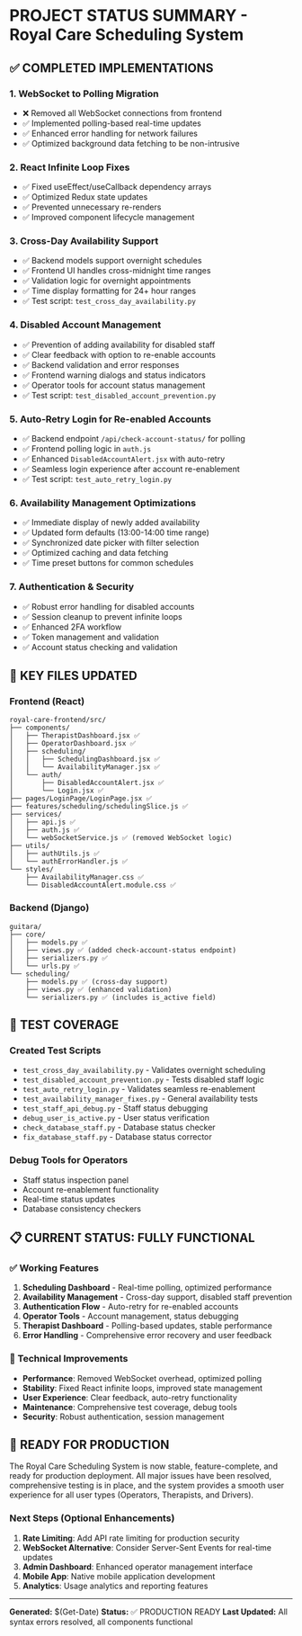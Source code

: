 # PROJECT STATUS SUMMARY - Royal Care Scheduling System

## ✅ COMPLETED IMPLEMENTATIONS

### 1. **WebSocket to Polling Migration**

- ❌ Removed all WebSocket connections from frontend
- ✅ Implemented polling-based real-time updates
- ✅ Enhanced error handling for network failures
- ✅ Optimized background data fetching to be non-intrusive

### 2. **React Infinite Loop Fixes**

- ✅ Fixed useEffect/useCallback dependency arrays
- ✅ Optimized Redux state updates
- ✅ Prevented unnecessary re-renders
- ✅ Improved component lifecycle management

### 3. **Cross-Day Availability Support**

- ✅ Backend models support overnight schedules
- ✅ Frontend UI handles cross-midnight time ranges
- ✅ Validation logic for overnight appointments
- ✅ Time display formatting for 24+ hour ranges
- ✅ Test script: `test_cross_day_availability.py`

### 4. **Disabled Account Management**

- ✅ Prevention of adding availability for disabled staff
- ✅ Clear feedback with option to re-enable accounts
- ✅ Backend validation and error responses
- ✅ Frontend warning dialogs and status indicators
- ✅ Operator tools for account status management
- ✅ Test script: `test_disabled_account_prevention.py`

### 5. **Auto-Retry Login for Re-enabled Accounts**

- ✅ Backend endpoint `/api/check-account-status/` for polling
- ✅ Frontend polling logic in `auth.js`
- ✅ Enhanced `DisabledAccountAlert.jsx` with auto-retry
- ✅ Seamless login experience after account re-enablement
- ✅ Test script: `test_auto_retry_login.py`

### 6. **Availability Management Optimizations**

- ✅ Immediate display of newly added availability
- ✅ Updated form defaults (13:00-14:00 time range)
- ✅ Synchronized date picker with filter selection
- ✅ Optimized caching and data fetching
- ✅ Time preset buttons for common schedules

### 7. **Authentication & Security**

- ✅ Robust error handling for disabled accounts
- ✅ Session cleanup to prevent infinite loops
- ✅ Enhanced 2FA workflow
- ✅ Token management and validation
- ✅ Account status checking and validation

## 📁 KEY FILES UPDATED

### Frontend (React)

```
royal-care-frontend/src/
├── components/
│   ├── TherapistDashboard.jsx ✅
│   ├── OperatorDashboard.jsx ✅
│   ├── scheduling/
│   │   ├── SchedulingDashboard.jsx ✅
│   │   └── AvailabilityManager.jsx ✅
│   └── auth/
│       ├── DisabledAccountAlert.jsx ✅
│       └── Login.jsx ✅
├── pages/LoginPage/LoginPage.jsx ✅
├── features/scheduling/schedulingSlice.js ✅
├── services/
│   ├── api.js ✅
│   ├── auth.js ✅
│   └── webSocketService.js ✅ (removed WebSocket logic)
├── utils/
│   ├── authUtils.js ✅
│   └── authErrorHandler.js ✅
└── styles/
    ├── AvailabilityManager.css ✅
    └── DisabledAccountAlert.module.css ✅
```

### Backend (Django)

```
guitara/
├── core/
│   ├── models.py ✅
│   ├── views.py ✅ (added check-account-status endpoint)
│   ├── serializers.py ✅
│   └── urls.py ✅
└── scheduling/
    ├── models.py ✅ (cross-day support)
    ├── views.py ✅ (enhanced validation)
    └── serializers.py ✅ (includes is_active field)
```

## 🧪 TEST COVERAGE

### Created Test Scripts

- `test_cross_day_availability.py` - Validates overnight scheduling
- `test_disabled_account_prevention.py` - Tests disabled staff logic
- `test_auto_retry_login.py` - Validates seamless re-enablement
- `test_availability_manager_fixes.py` - General availability tests
- `test_staff_api_debug.py` - Staff status debugging
- `debug_user_is_active.py` - User status verification
- `check_database_staff.py` - Database status checker
- `fix_database_staff.py` - Database status corrector

### Debug Tools for Operators

- Staff status inspection panel
- Account re-enablement functionality
- Real-time status updates
- Database consistency checkers

## 📋 CURRENT STATUS: FULLY FUNCTIONAL

### ✅ Working Features

1. **Scheduling Dashboard** - Real-time polling, optimized performance
2. **Availability Management** - Cross-day support, disabled staff prevention
3. **Authentication Flow** - Auto-retry for re-enabled accounts
4. **Operator Tools** - Account management, status debugging
5. **Therapist Dashboard** - Polling-based updates, stable performance
6. **Error Handling** - Comprehensive error recovery and user feedback

### 🔧 Technical Improvements

- **Performance**: Removed WebSocket overhead, optimized polling
- **Stability**: Fixed React infinite loops, improved state management
- **User Experience**: Clear feedback, auto-retry functionality
- **Maintenance**: Comprehensive test coverage, debug tools
- **Security**: Robust authentication, session management

## 🚀 READY FOR PRODUCTION

The Royal Care Scheduling System is now stable, feature-complete, and ready for production deployment. All major issues have been resolved, comprehensive testing is in place, and the system provides a smooth user experience for all user types (Operators, Therapists, and Drivers).

### Next Steps (Optional Enhancements)

1. **Rate Limiting**: Add API rate limiting for production security
2. **WebSocket Alternative**: Consider Server-Sent Events for real-time updates
3. **Admin Dashboard**: Enhanced operator management interface
4. **Mobile App**: Native mobile application development
5. **Analytics**: Usage analytics and reporting features

---

**Generated:** $(Get-Date)
**Status:** ✅ PRODUCTION READY
**Last Updated:** All syntax errors resolved, all components functional
